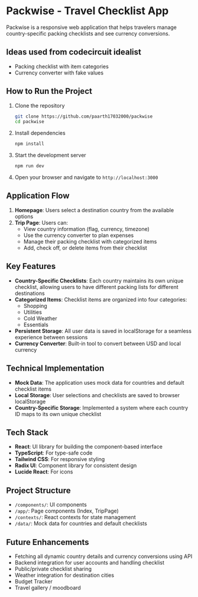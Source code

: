 # Packwise - Travel Checklist App

Packwise is a responsive web application that helps travelers manage country-specific packing checklists and see currency conversions.

## Ideas used from codecircuit idealist

  - Packing checklist with item categories
  - Currency converter with fake values

## How to Run the Project

1. Clone the repository
   ```bash
   git clone https://github.com/paarth17032000/packwise
   cd packwise
   ```

2. Install dependencies
   ```bash
   npm install
   ```

3. Start the development server
   ```bash
   npm run dev
   ```

4. Open your browser and navigate to `http://localhost:3000`

## Application Flow

1. **Homepage**: Users select a destination country from the available options
2. **Trip Page**: Users can:
   - View country information (flag, currency, timezone)
   - Use the currency converter to plan expenses
   - Manage their packing checklist with categorized items
   - Add, check off, or delete items from their checklist

## Key Features

- **Country-Specific Checklists**: Each country maintains its own unique checklist, allowing users to have different packing lists for different destinations
- **Categorized Items**: Checklist items are organized into four categories:
  - Shopping
  - Utilities
  - Cold Weather
  - Essentials
- **Persistent Storage**: All user data is saved in localStorage for a seamless experience between sessions
- **Currency Converter**: Built-in tool to convert between USD and local currency

## Technical Implementation

- **Mock Data**: The application uses mock data for countries and default checklist items
- **Local Storage**: User selections and checklists are saved to browser localStorage
- **Country-Specific Storage**: Implemented a system where each country ID maps to its own unique checklist

## Tech Stack

- **React**: UI library for building the component-based interface
- **TypeScript**: For type-safe code
- **Tailwind CSS**: For responsive styling
- **Radix UI**: Component library for consistent design
- **Lucide React**: For icons

## Project Structure

- `/components/`: UI components
- `/app/`: Page components (Index, TripPage)
- `/contexts/`: React contexts for state management
- `/data/`: Mock data for countries and default checklists

## Future Enhancements

- Fetching all dynamic country details and currency conversions using API
- Backend integration for user accounts and handling checklist
- Public/private checklist sharing
- Weather integration for destination cities
- Budget Tracker
- Travel gallery / moodboard
